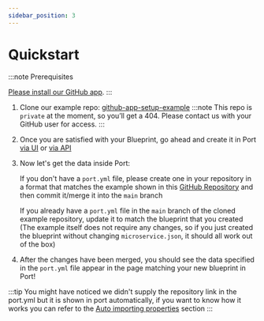 ```yaml
---
sidebar_position: 3
---
```


# Quickstart
:::note Prerequisites

[Please install our GitHub app](./installation).
:::
1. Clone our example repo: [github-app-setup-example](https://github.com/port-labs/github-app-setup-example)
:::note
This repo is `private` at the moment, so you’ll get a 404.
Please contact us with your GitHub user for access.
:::
2. Once you are satisfied with your Blueprint, go ahead and create it in Port [via UI](../../tutorials/blueprint-basics.md#from-the-ui) or [via API](../../tutorials/blueprint-basics.md#from-the-api) 

3. Now let's get the data inside Port:

    If you don't have a `port.yml` file, please create one in your repository in a format that matches the example shown in this [GitHub Repository](https://github.com/port-labs/github-app-setup-example/blob/main/port.yml) and then commit it/merge it into the `main` branch

    If you already have a `port.yml` file in the `main` branch of the cloned example repository, update it to match the blueprint that you created (The example itself does not require any changes, so if you just created the blueprint without changing `microservice.json`, it should all work out of the box)

4. After the changes have been merged, you should see the data specified in the `port.yml` file appear in the page matching your new blueprint in Port!

:::tip
You might have noticed we didn't supply the repository link in the port.yml but it is shown in port automatically, if you want to know how it works you can refer to the [Auto importing properties](./Auto%20importing%20properties) section
:::
